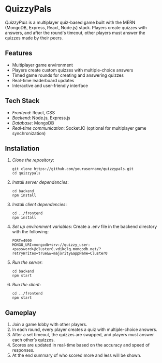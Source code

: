 # QuizzyPals

*QuizzyPals* is a multiplayer quiz-based game built with the MERN (MongoDB, Express, React, Node.js) stack. Players create quizzes with answers, and after the round's timeout, other players must answer the quizzes made by their peers.

## Features
- Multiplayer game environment
- Players create custom quizzes with multiple-choice answers
- Timed game rounds for creating and answering quizzes
- Real-time leaderboard updates
- Interactive and user-friendly interface

## Tech Stack
- *Frontend*: React, CSS
- *Backend*: Node.js, Express.js
- *Database*: MongoDB
- *Real-time communication*: Socket.IO (optional for multiplayer game synchronization)
  
## Installation

1. *Clone the repository*:
    ```
    git clone https://github.com/yourusername/quizzypals.git
    cd quizzypals
    ```

2. *Install server dependencies*:
    ```
    cd backend
    npm install
    ```
   

3. *Install client dependencies*:
    ```
    cd ../frontend
    npm install
    ```
   

4. *Set up environment variables*: Create a .env file in the backend directory with the following:
    ```
    PORT=4000
    MONGO_URI=mongodb+srv://quizzy_user:<password>@cluster0.vdjkclq.mongodb.net/?retryWrites=true&w=majority&appName=Cluster0
    ```
   

5. *Run the server*:
    ```
    cd backend
    npm start
    ```

6. *Run the client*:
    ```
    cd ../frontend
    npm start
    ```

## Gameplay
1. Join a game lobby with other players.
2. In each round, every player creates a quiz with multiple-choice answers.
3. After a set timeout, the quizzes are swapped, and players must answer each other’s quizzes.
4. Scores are updated in real-time based on the accuracy and speed of responses.
5. At the end summary of who scored more and less will be shown.
